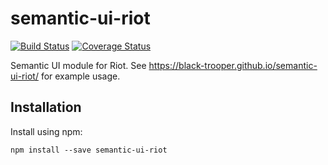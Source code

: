 # semantic-ui-riot

[![Build Status](https://travis-ci.org/black-trooper/semantic-ui-riot.svg?branch=master)](https://travis-ci.org/black-trooper/semantic-ui-riot)
[![Coverage Status](https://coveralls.io/repos/github/black-trooper/semantic-ui-riot/badge.svg)](https://coveralls.io/github/black-trooper/semantic-ui-riot)

Semantic UI module for Riot. See https://black-trooper.github.io/semantic-ui-riot/ for example usage.

## Installation

Install using npm:

```
npm install --save semantic-ui-riot
```
